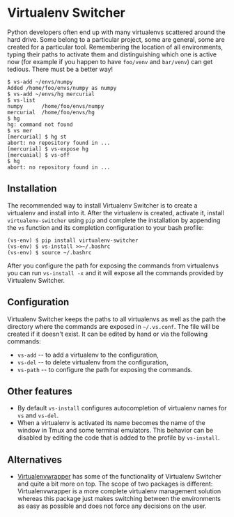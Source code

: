 # Virtualenv Switcher

Python developers often end up with many virtualenvs scattered around the
hard drive. Some belong to a particular project, some are general,
some are created for a particular tool. Remembering the location of all
environments, typing their paths to activate them and distinguishing which
one is active now (for example if you happen to have `foo/venv` and `bar/venv`)
can get tedious. There must be a better way!

    $ vs-add ~/envs/numpy
    Added /home/foo/envs/numpy as numpy
    $ vs-add ~/envs/hg mercurial
    $ vs-list
    numpy      /home/foo/envs/numpy
    mercurial  /home/foo/envs/hg
    $ hg
    hg: command not found
    $ vs mer
    [mercurial] $ hg st
    abort: no repository found in ...
    [mercurial] $ vs-expose hg
    [mercuaial] $ vs-off
    $ hg
    abort: no repository found in ...

## Installation

The recommended way to install Virtualenv Switcher is to create a virtualenv
and install into it. After the virtualenv is created, activate it, install
`virtualenv-switcher` using `pip` and complete the installation by appending
the `vs` function and its completion configuration to your bash profile:

    (vs-env) $ pip install virtualenv-switcher
    (vs-env) $ vs-install >>~/.bashrc
    (vs-env) $ source ~/.bashrc

After you configure the path for exposing the commands from virtualenvs you
can run `vs-install -x` and it will expose all the commands provided by
Virtualenv Switcher.

## Configuration

Virtualenv Switcher keeps the paths to all virtualenvs as well as the path
the directory where the commands are exposed in `~/.vs.conf`.
The file will be created if it doesn't exist. It can be edited by hand or
via the following commands:

* `vs-add` -- to add a virtualenv to the configuration,
* `vs-del` -- to delete virtualenv from the configuration,
* `vs-path` -- to configure the path for exposing the commands.

## Other features

* By default `vs-install` configures autocompletion of virtualenv names for
  `vs` and `vs-del`.
* When a virtualenv is activated its name becomes the name of the window in
  Tmux and some terminal emulators. This behavior can be disabled by editing
  the code that is added to the profile by `vs-install`.

## Alternatives

* [Virtualenvwrapper](https://virtualenvwrapper.readthedocs.org/en/latest/index.html)
  has some of the functionality of Virtualenv Switcher and quite a bit more on top.
  The scope of two packages is different: Virtualenvwrapper is a more
  complete virtualenv management solution whereas this package just makes
  switching between the environments as easy as possible and does not force
  any decisions on the user.

